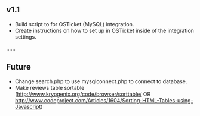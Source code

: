 v1.1
----

 - Build script to for OSTicket (MySQL) integration.
 - Create instructions on how to set up in OSTicket inside of the integration settings.

......

Future
------
 
 - Change search.php to use mysqlconnect.php to connect to database.
 - Make reviews table sortable (http://www.kryogenix.org/code/browser/sorttable/ OR http://www.codeproject.com/Articles/1604/Sorting-HTML-Tables-using-Javascript)
